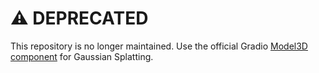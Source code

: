 # :warning: DEPRECATED

This repository is no longer maintained. Use the official Gradio [Model3D component](https://www.gradio.app/docs/model3d) for Gaussian Splatting.
